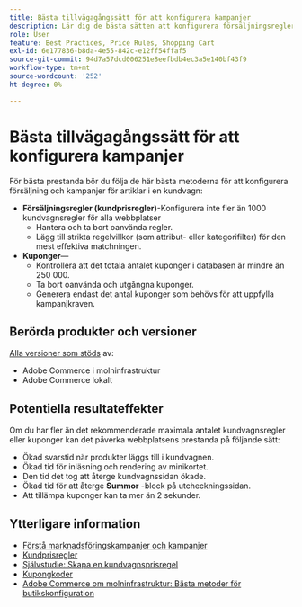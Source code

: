 ```yaml
---
title: Bästa tillvägagångssätt för att konfigurera kampanjer
description: Lär dig de bästa sätten att konfigurera försäljningsregler och kupongkoder för att optimera Commerce Store-prestanda.
role: User
feature: Best Practices, Price Rules, Shopping Cart
exl-id: 6e177836-b8da-4e55-842c-e12ff54ffaf5
source-git-commit: 94d7a57dcd006251e8eefbdb4ec3a5e140bf43f9
workflow-type: tm+mt
source-wordcount: '252'
ht-degree: 0%

---
```


# Bästa tillvägagångssätt för att konfigurera kampanjer

För bästa prestanda bör du följa de här bästa metoderna för att konfigurera försäljning och kampanjer för artiklar i en kundvagn:

- **Försäljningsregler (kundprisregler)**-Konfigurera inte fler än 1000 kundvagnsregler för alla webbplatser
   - Hantera och ta bort oanvända regler.
   - Lägg till strikta regelvillkor (som attribut- eller kategorifilter) för den mest effektiva matchningen.
- **Kuponger**—
   - Kontrollera att det totala antalet kuponger i databasen är mindre än 250 000.
   - Ta bort oanvända och utgångna kuponger.
   - Generera endast det antal kuponger som behövs för att uppfylla kampanjkraven.

## Berörda produkter och versioner

[Alla versioner som stöds](../../../release/versions.md) av:

- Adobe Commerce i molninfrastruktur
- Adobe Commerce lokalt

## Potentiella resultateffekter

Om du har fler än det rekommenderade maximala antalet kundvagnsregler eller kuponger kan det påverka webbplatsens prestanda på följande sätt:

- Ökad svarstid när produkter läggs till i kundvagnen.
- Ökad tid för inläsning och rendering av minikortet.
- Den tid det tog att återge kundvagnssidan ökade.
- Ökad tid för att återge **Summor** -block på utcheckningssidan.
- Att tillämpa kuponger kan ta mer än 2 sekunder.

## Ytterligare information

- [Förstå marknadsföringskampanjer och kampanjer](https://devdocs.magento.com/cloud/configure/configure-best-practices.html#campaigns)
- [Kundprisregler](https://experienceleague.adobe.com/docs/commerce-admin/marketing/promotions/cart-rules/price-rules-cart.html)
- [Självstudie: Skapa en kundvagnsprisregel](https://experienceleague.adobe.com/docs/commerce-learn/tutorials/marketing/cart-price-rules.html)
- [Kupongkoder](https://experienceleague.adobe.com/docs/commerce-admin/marketing/promotions/cart-rules/price-rules-cart-coupon.html)
- [Adobe Commerce om molninfrastruktur: Bästa metoder för butikskonfiguration](https://devdocs.magento.com/cloud/configure/configure-best-practices.html)
